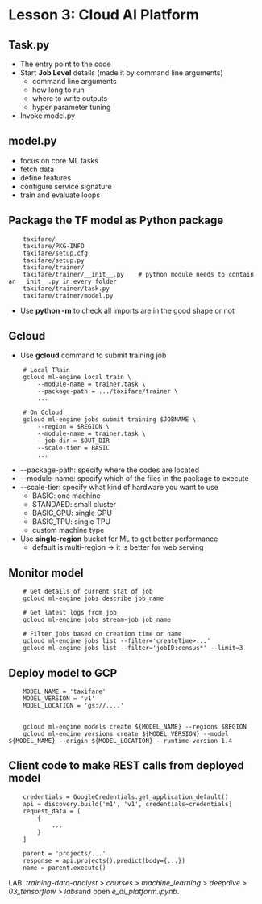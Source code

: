 # Lesson 3: Cloud AI Platform

## Task.py
* The entry point to the code
* Start **Job Level** details (made it by command line arguments)
    * command line arguments
    * how long to run
    * where to write outputs
    * hyper parameter tuning
* Invoke model.py


## model.py
* focus on core ML tasks
* fetch data
* define features
* configure service signature
* train and evaluate loops

## Package the TF model as Python package
```
    taxifare/
    taxifare/PKG-INFO
    taxifare/setup.cfg
    taxifare/setup.py
    taxifare/trainer/
    taxifare/trainer/__init__.py    # python module needs to contain an __init__.py in every folder
    taxifare/trainer/task.py
    taxifare/trainer/model.py
```
* Use **python -m** to check all imports are in the good shape or not

## Gcloud
* Use **gcloud** command to submit training job
```
    # Local TRain
    gcloud ml-engine local train \
        --module-name = trainer.task \
        --package-path = .../taxifare/trainer \
        ...

    # On Gcloud
    gcloud ml-engine jobs submit training $JOBNAME \
        --region = $REGION \
        --module-name = trainer.task \
        --job-dir = $OUT_DIR
        --scale-tier = BASIC
        ...
```
* --package-path: specify where the codes are located
* --module-name: specify which of the files in the package to execute
* --scale-tier: specify what kind of hardware you want to use
    * BASIC: one machine
    * STANDAED: small cluster
    * BASIC_GPU: single GPU
    * BASIC_TPU: single TPU
    * custom machine type
* Use **single-region** bucket for ML to get better performance
    * default is multi-region -> it is better for web serving


## Monitor model
```
    # Get details of current stat of job
    gcloud ml-engine jobs describe job_name

    # Get latest logs from job
    gcloud ml-engine jobs stream-job job_name

    # Filter jobs based on creation time or name
    gcloud ml-engine jobs list --filter='createTime>...'
    gcloud ml-engine jobs list --filter='jobID:census*' --limit=3
```

## Deploy model to GCP
```
    MODEL_NAME = 'taxifare'
    MODEL_VERSION = 'v1'
    MODEL_LOCATION = 'gs://....'


    gcloud ml-engine models create ${MODEL_NAME} --regions $REGION
    gcloud ml-engine versions create ${MODEL_VERSION} --model ${MODEL_NAME} --origin ${MODEL_LOCATION} --runtime-version 1.4
```

## Client code to make REST calls from deployed model
```
    credentials = GoogleCredentials.get_application_default()
    api = discovery.build('m1', 'v1', credentials=credentials)
    request_data = [
        {
            ...
        }
    ]

    parent = 'projects/...'
    response = api.projects().predict(body={...})
    name = parent.execute()
```

LAB: *training-data-analyst > courses > machine_learning > deepdive > 03_tensorflow > labs*and open *e_ai_platform.ipynb*.